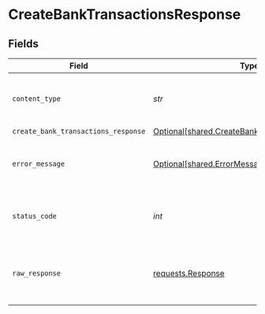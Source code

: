 # CreateBankTransactionsResponse


## Fields

| Field                                                                                                    | Type                                                                                                     | Required                                                                                                 | Description                                                                                              |
| -------------------------------------------------------------------------------------------------------- | -------------------------------------------------------------------------------------------------------- | -------------------------------------------------------------------------------------------------------- | -------------------------------------------------------------------------------------------------------- |
| `content_type`                                                                                           | *str*                                                                                                    | :heavy_check_mark:                                                                                       | HTTP response content type for this operation                                                            |
| `create_bank_transactions_response`                                                                      | [Optional[shared.CreateBankTransactionsResponse]](../../models/shared/createbanktransactionsresponse.md) | :heavy_minus_sign:                                                                                       | Success                                                                                                  |
| `error_message`                                                                                          | [Optional[shared.ErrorMessage]](../../models/shared/errormessage.md)                                     | :heavy_minus_sign:                                                                                       | Your API request was not properly authorized.                                                            |
| `status_code`                                                                                            | *int*                                                                                                    | :heavy_check_mark:                                                                                       | HTTP response status code for this operation                                                             |
| `raw_response`                                                                                           | [requests.Response](https://requests.readthedocs.io/en/latest/api/#requests.Response)                    | :heavy_minus_sign:                                                                                       | Raw HTTP response; suitable for custom response parsing                                                  |